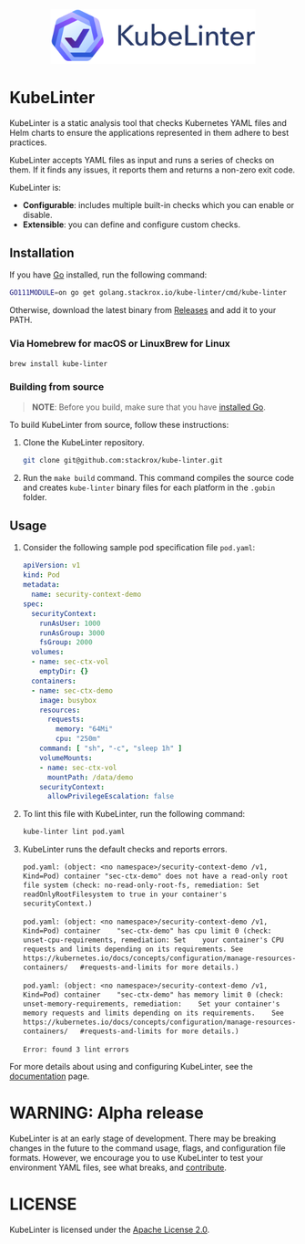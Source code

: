 <p align="center"><img src="https://github.com/IAmATeaPot418/kube-linter/blob/master/images/logo/KubeLinter-horizontal.svg" width="360"></p>

# KubeLinter

KubeLinter is a static analysis tool that checks Kubernetes YAML files and Helm charts to ensure the applications represented in them adhere to best practices.

KubeLinter accepts YAML files as input and runs a series of checks on them.
If it finds any issues, it reports them and returns a non-zero exit
code.

KubeLinter is:
- **Configurable**: includes multiple built-in checks which you can enable or
  disable.
- **Extensible**: you can define and configure custom checks.

## Installation

If you have [Go](https://golang.org/) installed, run the following command:

```bash
GO111MODULE=on go get golang.stackrox.io/kube-linter/cmd/kube-linter
```
Otherwise, download the latest binary from
[Releases](https://github.com/stackrox/kube-linter/releases) and add it to your
PATH.

### Via Homebrew for macOS or LinuxBrew for Linux

```bash
brew install kube-linter
```

### Building from source

> **NOTE**: Before you build, make sure that you have [installed
> Go](https://golang.org/doc/install).

To build KubeLinter from source, follow these instructions:

1. Clone the KubeLinter repository.
   ```bash
   git clone git@github.com:stackrox/kube-linter.git
   ```
1. Run the `make build` command. This command compiles the source code and
   creates `kube-linter` binary files for each platform in the `.gobin` folder.

## Usage

1. Consider the following sample pod specification file `pod.yaml`:
   ```yaml
   apiVersion: v1
   kind: Pod
   metadata:
     name: security-context-demo
   spec:
     securityContext:
       runAsUser: 1000
       runAsGroup: 3000
       fsGroup: 2000
     volumes:
     - name: sec-ctx-vol
       emptyDir: {}
     containers:
     - name: sec-ctx-demo
       image: busybox
       resources:
         requests:
           memory: "64Mi"
           cpu: "250m"
       command: [ "sh", "-c", "sleep 1h" ]
       volumeMounts:
       - name: sec-ctx-vol
         mountPath: /data/demo
       securityContext:
         allowPrivilegeEscalation: false
   ```
1. To lint this file with KubeLinter, run the following command:
   ```bash
   kube-linter lint pod.yaml
   ```
1. KubeLinter runs the default checks and reports errors.
   ```
   pod.yaml: (object: <no namespace>/security-context-demo /v1, Kind=Pod) container "sec-ctx-demo" does not have a read-only root file system (check: no-read-only-root-fs, remediation: Set readOnlyRootFilesystem to true in your container's securityContext.)

   pod.yaml: (object: <no namespace>/security-context-demo /v1, Kind=Pod) container    "sec-ctx-demo" has cpu limit 0 (check: unset-cpu-requirements, remediation: Set    your container's CPU requests and limits depending on its requirements. See    https://kubernetes.io/docs/concepts/configuration/manage-resources-containers/   #requests-and-limits for more details.)
   
   pod.yaml: (object: <no namespace>/security-context-demo /v1, Kind=Pod) container    "sec-ctx-demo" has memory limit 0 (check: unset-memory-requirements, remediation:    Set your container's memory requests and limits depending on its requirements.    See https://kubernetes.io/docs/concepts/configuration/manage-resources-containers/   #requests-and-limits for more details.)
   
   Error: found 3 lint errors
   ```

For more details about using and configuring KubeLinter, see the
[documentation](./docs) page.

# WARNING: Alpha release

KubeLinter is at an early stage of development. There may be breaking changes in
the future to the command usage, flags, and configuration file formats. However,
we encourage you to use KubeLinter to test your environment YAML files, see what
breaks, and [contribute](./CONTRIBUTING.md).

# LICENSE 

KubeLinter is licensed under the [Apache License 2.0](./LICENSE).
